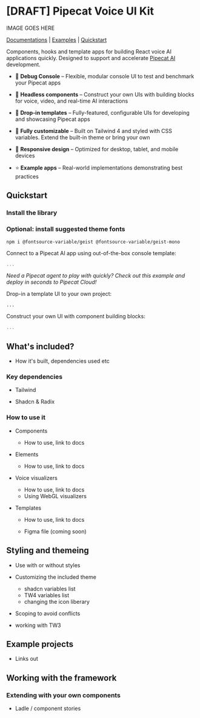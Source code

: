 # [DRAFT] Pipecat Voice UI Kit

IMAGE GOES HERE

[Documentations](./docs) | [Examples](./examples) | [Quickstart](#Quickstart)

Components, hooks and template apps for building React voice AI applications quickly. Designed to support and accelerate [Pipecat AI](https://github.com/pipecat-ai/pipecat) development.

- 🔬 **Debug Console** – Flexible, modular console UI to test and benchmark your Pipecat apps

- 🔌 **Headless components** – Construct your own UIs with building blocks for voice, video, and real-time AI interactions

- 🚀 **Drop-in templates** – Fully-featured, configurable UIs for developing and showcasing Pipecat apps

- 💅 **Fully customizable** – Built on Tailwind 4 and styled with CSS variables. Extend the built-in theme or bring your own

- 📱 **Responsive design** – Optimized for desktop, tablet, and mobile devices

- ⭐ **Example apps** – Real-world implementations demonstrating best practices


## Quickstart

### Install the library


### Optional: install suggested theme fonts

```shell
npm i @fontsource-variable/geist @fontsource-variable/geist-mono
```

Connect to a Pipecat AI app using out-of-the-box console template:

```typescript
...
```

*Need a Pipecat agent to play with quickly? Check out this example and deploy in seconds to Pipecat Cloud!*

Drop-in a template UI to your own project:

```template
...
```

Construct your own UI with component building blocks:

```typescript
...
```


## What's included?

- How it's built, dependencies used etc

### Key dependencies

- Tailwind

- Shadcn & Radix

### How to use it

- Components
    - How to use, link to docs

- Elements
    - How to use, link to docs

- Voice visualizers
    - How to use, link to docs
    - Using WebGL visualizers

- Templates
    - How to use, link to docs

    - Figma file (coming soon)

## Styling and themeing

- Use with or without styles

- Customizing the included theme
    - shadcn variables list
    - TW4 variables list
    - changing the icon liberary

- Scoping to avoid conflicts
 - working with TW3

## Example projects

- Links out

## Working with the framework

### Extending with your own components

- Ladle / component stories


